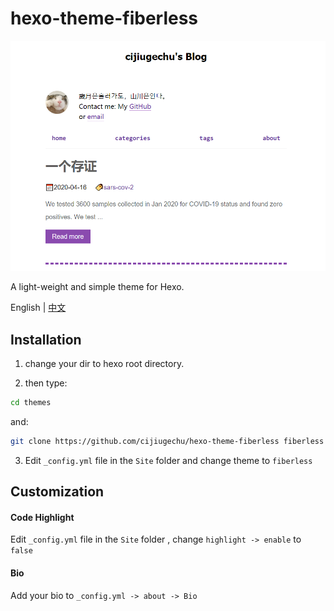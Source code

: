 # hexo-theme-fiberless

![sample](source/img/展示.PNG)

A light-weight and simple theme for Hexo.

English | [中文](https://github.com/cijiugechu/hexo-theme-fiberless/blob/master/README-zh.md)

## Installation

1. change your dir to hexo root directory.

2. then type:
   
```bash
cd themes
```
and:

```bash
git clone https://github.com/cijiugechu/hexo-theme-fiberless fiberless
```
3. Edit `_config.yml` file in the `Site` folder and change theme to `fiberless`

## Customization

#### Code Highlight

Edit `_config.yml` file in the `Site` folder ,
change `highlight -> enable` to `false`

#### Bio

Add your bio to `_config.yml -> about -> Bio`